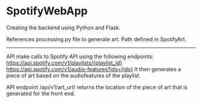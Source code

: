 # SpotifyWebApp

Creating the backend using Python and Flask.

References processing.py file to generate art. Path defined in SpotifyArt.


<hr>

  API make calls to Spotify API using the following endpoints: 
      https://api.spotify.com/v1/playlists/{playlist_id}
      https://api.spotify.com/v1/audio-features?ids={ids}
  It then generates a piece of art based on the audiofeatures of the playlist.
  
  API endpoint /api/v1/art_url/ returns the location of the piece of art that is generated for the front end.
  
  
  
